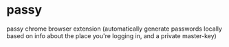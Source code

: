 passy
=====

passy chrome browser extension (automatically generate passwords locally based on info about the place you're logging in, and a private master-key)
